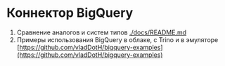 # Коннектор BigQuery

1. Сравнение аналогов и систем типов [./docs/README.md](./docs/README.md)
2. Примеры использования BigQuery в облаке, с Trino и в эмуляторе 
[https://github.com/vladDotH/bigquery-examples](https://github.com/vladDotH/bigquery-examples)